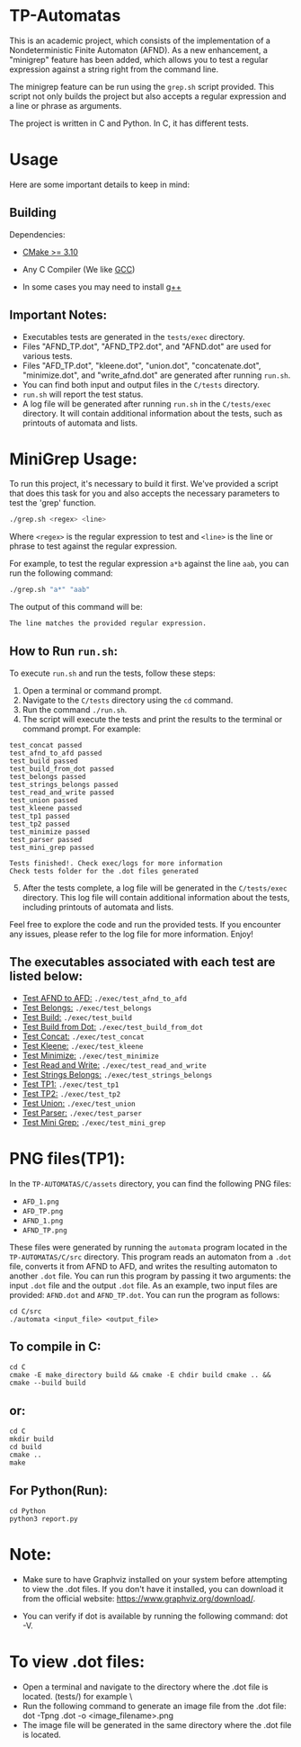 # TP-Automatas

This is an academic project, which consists of the implementation of a Nondeterministic Finite Automaton (AFND). As a new enhancement, a "minigrep" feature has been added, which allows you to test a regular expression against a string right from the command line.

The minigrep feature can be run using the `grep.sh` script provided. This script not only builds the project but also accepts a regular expression and a line or phrase as arguments.

The project is written in C and Python. In C, it has different tests.

# Usage

Here are some important details to keep in mind:

## Building

Dependencies:

- [CMake >= 3.10](https://cmake.org/)

- Any C Compiler (We like [GCC](https://gcc.gnu.org/))

- In some cases you may need to install [g++](https://gcc.gnu.org/)


## Important Notes:

* Executables tests are generated in the `tests/exec` directory.
* Files "AFND_TP.dot", "AFND_TP2.dot", and "AFND.dot" are used for various tests.
* Files "AFD_TP.dot", "kleene.dot", "union.dot", "concatenate.dot", "minimize.dot", and "write_afnd.dot" are generated after running `run.sh`.
* You can find both input and output files in the `C/tests` directory.
* `run.sh` will report the test status.
* A log file will be generated after running `run.sh` in the `C/tests/exec` directory. It will contain additional information about the tests, such as printouts of automata and lists.

# MiniGrep Usage:

To run this project, it's necessary to build it first. We've provided a script that does this task for you and also accepts the necessary parameters to test the 'grep' function.

```bash
./grep.sh <regex> <line>
```
Where `<regex>` is the regular expression to test and `<line>` is the line or phrase to test against the regular expression.

For example, to test the regular expression `a*b` against the line `aab`, you can run the following command:

```bash
./grep.sh "a*" "aab"
```

The output of this command will be:

```bash
The line matches the provided regular expression.
```


## How to Run `run.sh`:

To execute `run.sh` and run the tests, follow these steps:
1. Open a terminal or command prompt.
2. Navigate to the `C/tests` directory using the `cd` command.
3. Run the command `./run.sh`.
4. The script will execute the tests and print the results to the terminal or command prompt. For example:
```
test_concat passed
test_afnd_to_afd passed
test_build passed
test_build_from_dot passed
test_belongs passed
test_strings_belongs passed
test_read_and_write passed
test_union passed
test_kleene passed
test_tp1 passed
test_tp2 passed
test_minimize passed
test_parser passed 
test_mini_grep passed

Tests finished!. Check exec/logs for more information
Check tests folder for the .dot files generated
```

5. After the tests complete, a log file will be generated in the `C/tests/exec` directory. This log file will contain additional information about the tests, including printouts of automata and lists.

Feel free to explore the code and run the provided tests. If you encounter any issues, please refer to the log file for more information. Enjoy!


## The executables associated with each test are listed below:

* [Test AFND to AFD:]() `./exec/test_afnd_to_afd`
* [Test Belongs:]() `./exec/test_belongs`
* [Test Build:]() `./exec/test_build`
* [Test Build from Dot:]() `./exec/test_build_from_dot`
* [Test Concat:]() `./exec/test_concat`
* [Test Kleene:]() `./exec/test_kleene`
* [Test Minimize:]() `./exec/test_minimize`
* [Test Read and Write:]() `./exec/test_read_and_write`
* [Test Strings Belongs:]() `./exec/test_strings_belongs`
* [Test TP1:]() `./exec/test_tp1`
* [Test TP2:]() `./exec/test_tp2`
* [Test Union:]() `./exec/test_union`
* [Test Parser:]() `./exec/test_parser`
* [Test Mini Grep:]() `./exec/test_mini_grep`


# PNG files(TP1):

In the `TP-AUTOMATAS/C/assets` directory, you can find the following PNG files:

- `AFD_1.png`
- `AFD_TP.png`
- `AFND_1.png`
- `AFND_TP.png`

These files were generated by running the `automata` program located in the `TP-AUTOMATAS/C/src` directory. This program reads an automaton from a `.dot` file, converts it from AFND to AFD, and writes the resulting automaton to another `.dot` file. You can run this program by passing it two arguments: the input `.dot` file and the output `.dot` file. As an example, two input files are provided: `AFND.dot` and `AFND_TP.dot`. You can run the program as follows:

```
cd C/src
./automata <input_file> <output_file>
```


## To compile in C:

```
cd C
cmake -E make_directory build && cmake -E chdir build cmake .. && cmake --build build
```

## or:

```
cd C
mkdir build
cd build
cmake ..
make
```

## For Python(Run):

```
cd Python
python3 report.py
```

# Note:

- Make sure to have Graphviz installed on your system before attempting to view the .dot files. If you don't have it installed, you can download it from the official website: https://www.graphviz.org/download/.

- You can verify if dot is available by running the following command: dot -V.

# To view .dot files:

- Open a terminal and navigate to the directory where the .dot file is located.
  (tests/) for example \
- Run the following command to generate an image file from the .dot file: dot -Tpng <filename>.dot -o <image_filename>.png
- The image file will be generated in the same directory where the .dot file is located.


